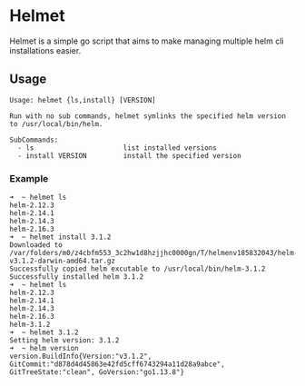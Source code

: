 # Helmet

Helmet is a simple go script that aims to make managing multiple helm cli installations easier.

## Usage

```
Usage: helmet {ls,install} [VERSION]

Run with no sub commands, helmet symlinks the specified helm version to /usr/local/bin/helm.

SubCommands:
  - ls                      list installed versions
  - install VERSION         install the specified version

```

### Example

```
➜  ~ helmet ls
helm-2.12.3
helm-2.14.1
helm-2.14.3
helm-2.16.3
➜  ~ helmet install 3.1.2
Downloaded to /var/folders/m0/z4cbfm553_3c2hw1d8hzjjhc0000gn/T/helmenv185832043/helm-v3.1.2-darwin-amd64.tar.gz
Successfully copied helm excutable to /usr/local/bin/helm-3.1.2
Successfully installed helm 3.1.2
➜  ~ helmet ls
helm-2.12.3
helm-2.14.1
helm-2.14.3
helm-2.16.3
helm-3.1.2
➜  ~ helmet 3.1.2
Setting helm version: 3.1.2
➜  ~ helm version
version.BuildInfo{Version:"v3.1.2", GitCommit:"d878d4d45863e42fd5cff6743294a11d28a9abce", GitTreeState:"clean", GoVersion:"go1.13.8"}

```

